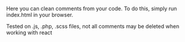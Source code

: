 Here you can clean comments from your code. To do this, simply run index.html in your browser.

Tested on .js, .php, .scss files, not all comments may be deleted when working with react
